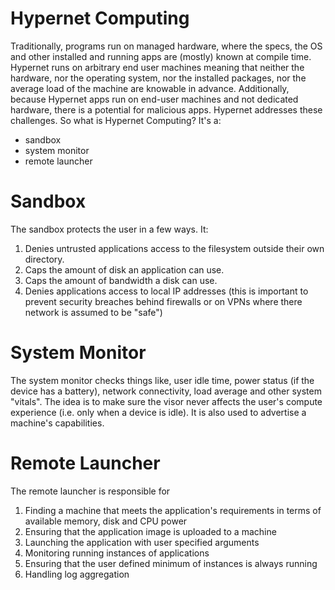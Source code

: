 # Hypernet Computing
Traditionally, programs run on managed hardware, where the specs, the OS and other installed and running apps are (mostly) known at compile time.  Hypernet runs on arbitrary end user machines meaning that neither the hardware, nor the operating system, nor the installed packages, nor the average load of the machine are knowable in advance.  Additionally, because Hypernet apps run on end-user machines and not dedicated hardware, there is a potential for malicious apps.  Hypernet addresses these challenges.  So what is Hypernet Computing?  It's a:

- sandbox
- system monitor
- remote launcher

# Sandbox
The sandbox protects the user in a few ways. It:
1. Denies untrusted applications access to the filesystem outside their own directory.
2. Caps the amount of disk an application can use.
3. Caps the amount of bandwidth a disk can use.
4. Denies applications access to local IP addresses (this is important to prevent security breaches behind firewalls or on VPNs where there network is assumed to be "safe")

# System Monitor
The system monitor checks things like, user idle time, power status (if the device has a battery), network connectivity, load average and other system "vitals".  The idea is to make sure the visor never affects the user's compute experience (i.e. only when a device is idle).  It is also used to advertise a machine's capabilities.

# Remote Launcher
The remote launcher is responsible for

1. Finding a machine that meets the application's requirements in terms of available memory, disk and CPU power
2. Ensuring that the application image is uploaded to a machine
3. Launching the application with user specified arguments
4. Monitoring running instances of applications
5. Ensuring that the user defined minimum of instances is always running
6. Handling log aggregation
